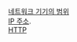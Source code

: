 [네트워크 기기의 범위](https://rio0205.tistory.com/33)  
[IP 주소](https://rio0205.tistory.com/34).   
[HTTP](https://rio0205.tistory.com/35)
